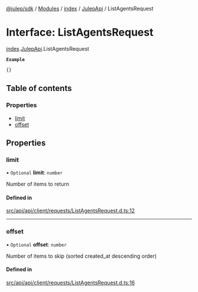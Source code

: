 [@julep/sdk](../README.md) / [Modules](../modules.md) / [index](../modules/index.md) / [JulepApi](../modules/index.JulepApi.md) / ListAgentsRequest

# Interface: ListAgentsRequest

[index](../modules/index.md).[JulepApi](../modules/index.JulepApi.md).ListAgentsRequest

**`Example`**

```ts
{}
```

## Table of contents

### Properties

- [limit](index.JulepApi.ListAgentsRequest.md#limit)
- [offset](index.JulepApi.ListAgentsRequest.md#offset)

## Properties

### limit

• `Optional` **limit**: `number`

Number of items to return

#### Defined in

[src/api/api/client/requests/ListAgentsRequest.d.ts:12](https://github.com/julep-ai/samantha-dev/blob/4200383/sdks/js/src/api/api/client/requests/ListAgentsRequest.d.ts#L12)

___

### offset

• `Optional` **offset**: `number`

Number of items to skip (sorted created_at descending order)

#### Defined in

[src/api/api/client/requests/ListAgentsRequest.d.ts:16](https://github.com/julep-ai/samantha-dev/blob/4200383/sdks/js/src/api/api/client/requests/ListAgentsRequest.d.ts#L16)
